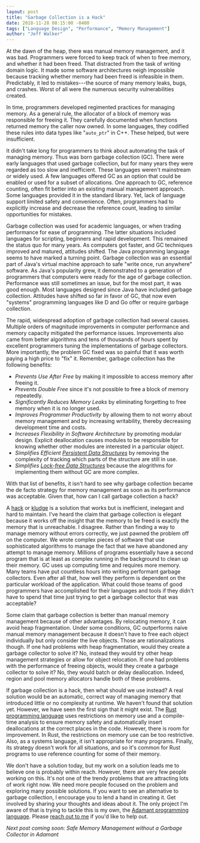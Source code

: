 ```yaml
---
layout: post
title: "Garbage Collection is a Hack"
date: 2018-11-28 08:15:00 -0400
tags: ["Language Design", "Performance", "Memory Management"]
author: "Jeff Walker"
---
```

At the dawn of the heap, there was manual memory management, and it was bad. Programmers were forced to keep track of when to free memory, and whether it had been freed. That distracted from the task of writing domain logic. It made some software architectures neigh impossible because tracking whether memory had been freed is infeasible in them. Predictably, it led to mistakes---the source of many memory leaks, bugs, and crashes. Worst of all were the numerous security vulnerabilities created.

In time, programmers developed regimented practices for managing memory. As a general rule, the allocator of a block of memory was responsible for freeing it. They carefully documented when functions returned memory the caller now owned. In some languages, they codified these rules into data types like "`auto_ptr`" in C++. These helped, but were insufficient.

It didn't take long for programmers to think about automating the task of managing memory. Thus was born garbage collection (GC). There were early languages that used garbage collection, but for many years they were regarded as too slow and inefficient. These languages weren't mainstream or widely used. A few languages offered GC as an option that could be enabled or used for a subset of allocations. One approach to GC, reference counting, often fit better into an existing manual management approach. Some languages provided it in the standard library. Yet, lack of language support limited safety and convenience. Often, programmers had to explicitly increase and decrease the reference count, leading to similar opportunities for mistakes.

Garbage collection was used for academic languages, or when trading performance for ease of programming. The latter situations included languages for scripting, beginners and rapid development. This remained the status quo for many years. As computers got faster, and GC techniques improved and matured, attitudes shifted. The Java programming language seems to have marked a turning point. Garbage collection was an essential part of Java's virtual machine approach to safe "write once, run anywhere" software. As Java's popularity grew, it demonstrated to a generation of programmers that computers were ready for the age of garbage collection. Performance was still sometimes an issue, but for the most part, it was good enough. Most languages designed since Java have included garbage collection. Attitudes have shifted so far in favor of GC, that now even "systems" programming languages like D and Go offer or require garbage collection.

The rapid, widespread adoption of garbage collection had several causes. Multiple orders of magnitude improvements in computer performance and memory capacity mitigated the performance issues. Improvements also came from better algorithms and tens of thousands of hours spent by excellent programmers tuning the implementations of garbage collectors. More importantly, the problem GC fixed was so painful that it was worth paying a high price to "fix" it. Remember, garbage collection has the following benefits:

* *Prevents Use After Free* by making it impossible to access memory after freeing it.
* *Prevents Double Free* since it's not possible to free a block of memory repeatedly.
* *Significantly Reduces Memory Leaks* by eliminating forgetting to free memory when it is no longer used.
* *Improves Programmer Productivity* by allowing them to not worry about memory management and by increasing writability, thereby decreasing development time and costs.
* *Increases Flexibility in Software Architecture* by promoting modular design. Explicit deallocation causes modules to be responsible for knowing whether other modules are interested in a particular object.
* *Simplifies Efficient [Persistent Data Structures](https://en.wikipedia.org/wiki/Persistent_data_structure)* by removing the complexity of tracking which parts of the structure are still in use.
* *Simplifies [Lock-free Data Structures](https://en.wikipedia.org/wiki/Non-blocking_algorithm)* because the alogrithms for implementing them without GC are more complex.

With that list of benefits, it isn't hard to see why garbage collection became the de facto strategy for memory management as soon as its performance was acceptable. Given that, how can I call garbage collection a hack?

A [hack](https://en.wikipedia.org/wiki/Kludge#Computer_science) or [kludge](https://en.wikipedia.org/wiki/Kludge) is a solution that works but is inefficient, inelegant and hard to maintain. I've heard the claim that garbage collection is elegant because it works off the insight that the memory to be freed is exactly the memory that is unreachable. I disagree. Rather than finding a way to manage memory without errors correctly, we just pawned the problem off on the computer. We wrote complex pieces of software that use sophisticated algorithms to manage the fact that we have abandoned any attempt to manage memory. Millions of programs essentially have a second program that is at least as complex running in the background to clean up their memory. GC uses up computing time and requires more memory. Many teams have put countless hours into writing performant garbage collectors. Even after all that, how well they perform is dependent on the particular workload of the application. What could those teams of good programmers have accomplished for their languages and tools if they didn't have to spend that time just trying to get a garbage collector that was acceptable?

Some claim that garbage collection is better than manual memory management because of other advantages. By relocating memory, it can avoid heap fragmentation. Under some conditions, GC outperforms naive manual memory management because it doesn't have to free each object individually but only consider the live objects. Those are rationalizations though. If one had problems with heap fragmentation, would they create a garbage collector to solve it? No, instead they would try other heap management strategies or allow for object relocation. If one had problems with the performance of freeing objects, would they create a garbage collector to solve it? No, they would batch or delay deallocation. Indeed, region and pool memory allocators handle both of these problems.

If garbage collection is a hack, then what should we use instead? A real solution would be an automatic, correct way of managing memory that introduced little or no complexity at runtime. We haven't found that solution yet. However, we have seen the first sign that it might exist. The [Rust programming language](https://www.rust-lang.org/) uses restrictions on memory use and a compile-time analysis to ensure memory safety and automatically insert deallocations at the correct places in the code. However, there is room for improvement. In Rust, the restrictions on memory use can be too restrictive. Also, as a systems language, it isn't appropriate for many programs. Finally, its strategy doesn't work for all situations, and so it's common for Rust programs to use reference counting for some of their memory.

We don't have a solution today, but my work on a solution leads me to believe one is probably within reach. However, there are very few people working on this. It's not one of the trendy problems that are attracting lots of work right now. We need more people focused on the problem and exploring many possible solutions. If you want to see an alternative to garbage collection, I encourage you to lend a hand in creating it. Get involved by sharing your thoughts and ideas about it. The only project I'm aware of that is trying to tackle this is my own, the [Adamant programming language](https://adamant-lang.org/). Please [reach out to me](mailto:contribute@adamant-lang.org) if you'd like to help out.

*Next post coming soon: Safe Memory Management without a Garbage Collector in Adamant*
